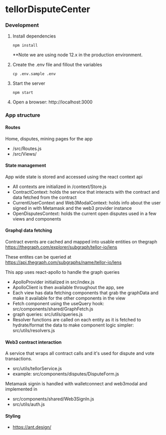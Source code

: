 # tellorDisputeCenter

### Development

1. Install dependencies

   `npm install`

   \*\*Note we are using node 12.x in the production environment.

2. Create the .env file and fillout the variables

   `cp .env.sample .env`

3. Start the server

   `npm start`

4. Open a browser: http://localhost:3000

### App structure

#### Routes

Home, disputes, mining pages for the app

- /src/Routes.js
- /src/Views/

#### State management

App wide state is stored and accessed using the react context api

- All contexts are initialized in /context/Store.js
- ContractContext: holds the service that interacts with the contract and data fetched from the contract
- CurrentUserContext and Web3ModalContext: holds info about the user signed in with Metamask and the web3 provider instance
- OpenDisputesContext: holds the current open disputes used in a few views and components

#### Graphql data fetching

Contract events are cached and mapped into usable entities on thegraph
https://thegraph.com/explorer/subgraph/tellor-io/lens

These entites can be queried at
https://api.thegraph.com/subgraphs/name/tellor-io/lens

This app uses react-apollo to handle the graph queries

- ApolloProvider initialized in src/index.js
- ApolloClient is then available throughout the app, see
- Each view has data fetching components that grab the graphData and make it available for the other components in the view
- Fetch component using the useQuery hook: src/components/shared/GraphFetch.js
- graph queries: src/utils/queries.js
- Resolver functions are called on each entity as it is fetched to hydrate/format the data to make component logic simpler: src/utils/resolvers.js

#### Web3 contract interaction

A service that wraps all contract calls and it's used for dispute and vote transactions.

- src/utils/tellorService.js
- example: src/components/disputes/DisputeForm.js

Metamask signin is handled with walletconnect and web3modal and implemented in

- src/components/shared/Web3SignIn.js
- src/utils/auth.js

#### Styling

- https://ant.design/
